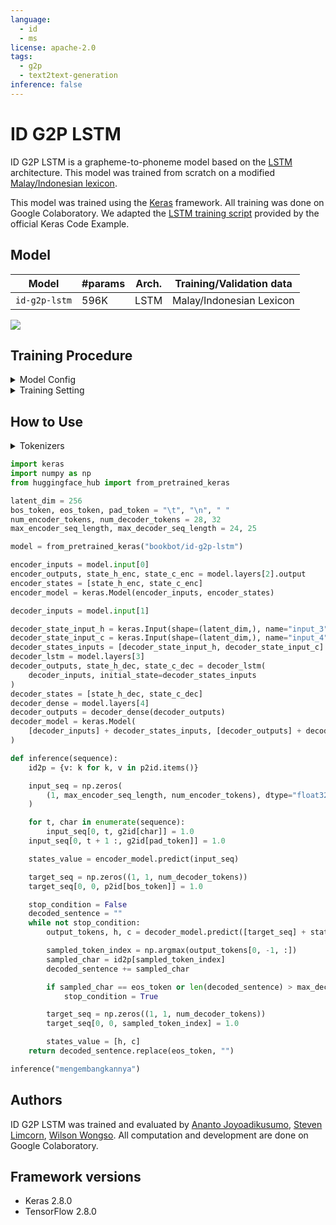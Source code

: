 ```yaml
---
language:
  - id
  - ms
license: apache-2.0
tags:
  - g2p
  - text2text-generation
inference: false
---
```


# ID G2P LSTM

ID G2P LSTM is a grapheme-to-phoneme model based on the [LSTM](https://doi.org/10.1162/neco.1997.9.8.1735) architecture. This model was trained from scratch on a modified [Malay/Indonesian lexicon](https://huggingface.co/datasets/bookbot/id_word2phoneme).

This model was trained using the [Keras](https://keras.io/) framework. All training was done on Google Colaboratory. We adapted the [LSTM training script](https://keras.io/examples/nlp/lstm_seq2seq/) provided by the official Keras Code Example.

## Model

| Model         | #params | Arch. | Training/Validation data |
| ------------- | ------- | ----- | ------------------------ |
| `id-g2p-lstm` | 596K    | LSTM  | Malay/Indonesian Lexicon |

![](./model.png)

## Training Procedure

<details>
  <summary>Model Config</summary>

    latent_dim: 256
    num_encoder_tokens: 28
    num_decoder_tokens: 32
    max_encoder_seq_length: 24
    max_decoder_seq_length: 25

</details>

<details>
  <summary>Training Setting</summary>

    batch_size: 64
    optimizer: "rmsprop"
    loss: "categorical_crossentropy"
    learning_rate: 0.001
    epochs: 100

</details>

## How to Use

<details>
  <summary>Tokenizers</summary>

    g2id = {
        ' ': 27,
        "'": 0,
        '-': 1,
        'a': 2,
        'b': 3,
        'c': 4,
        'd': 5,
        'e': 6,
        'f': 7,
        'g': 8,
        'h': 9,
        'i': 10,
        'j': 11,
        'k': 12,
        'l': 13,
        'm': 14,
        'n': 15,
        'o': 16,
        'p': 17,
        'q': 18,
        'r': 19,
        's': 20,
        't': 21,
        'u': 22,
        'v': 23,
        'w': 24,
        'y': 25,
        'z': 26
    }

    p2id = {
        '\t': 0,
        '\n': 1,
        ' ': 31,
        '-': 2,
        'a': 3,
        'b': 4,
        'd': 5,
        'e': 6,
        'f': 7,
        'g': 8,
        'h': 9,
        'i': 10,
        'j': 11,
        'k': 12,
        'l': 13,
        'm': 14,
        'n': 15,
        'o': 16,
        'p': 17,
        'r': 18,
        's': 19,
        't': 20,
        'u': 21,
        'v': 22,
        'w': 23,
        'z': 24,
        'ŋ': 25,
        'ə': 26,
        'ɲ': 27,
        'ʃ': 28,
        'ʒ': 29,
        'ʔ': 30
    }

</details>

```py
import keras
import numpy as np
from huggingface_hub import from_pretrained_keras

latent_dim = 256
bos_token, eos_token, pad_token = "\t", "\n", " "
num_encoder_tokens, num_decoder_tokens = 28, 32
max_encoder_seq_length, max_decoder_seq_length = 24, 25

model = from_pretrained_keras("bookbot/id-g2p-lstm")

encoder_inputs = model.input[0]
encoder_outputs, state_h_enc, state_c_enc = model.layers[2].output
encoder_states = [state_h_enc, state_c_enc]
encoder_model = keras.Model(encoder_inputs, encoder_states)

decoder_inputs = model.input[1]

decoder_state_input_h = keras.Input(shape=(latent_dim,), name="input_3")
decoder_state_input_c = keras.Input(shape=(latent_dim,), name="input_4")
decoder_states_inputs = [decoder_state_input_h, decoder_state_input_c]
decoder_lstm = model.layers[3]
decoder_outputs, state_h_dec, state_c_dec = decoder_lstm(
    decoder_inputs, initial_state=decoder_states_inputs
)
decoder_states = [state_h_dec, state_c_dec]
decoder_dense = model.layers[4]
decoder_outputs = decoder_dense(decoder_outputs)
decoder_model = keras.Model(
    [decoder_inputs] + decoder_states_inputs, [decoder_outputs] + decoder_states
)

def inference(sequence):
    id2p = {v: k for k, v in p2id.items()}

    input_seq = np.zeros(
        (1, max_encoder_seq_length, num_encoder_tokens), dtype="float32"
    )

    for t, char in enumerate(sequence):
        input_seq[0, t, g2id[char]] = 1.0
    input_seq[0, t + 1 :, g2id[pad_token]] = 1.0

    states_value = encoder_model.predict(input_seq)

    target_seq = np.zeros((1, 1, num_decoder_tokens))
    target_seq[0, 0, p2id[bos_token]] = 1.0

    stop_condition = False
    decoded_sentence = ""
    while not stop_condition:
        output_tokens, h, c = decoder_model.predict([target_seq] + states_value)

        sampled_token_index = np.argmax(output_tokens[0, -1, :])
        sampled_char = id2p[sampled_token_index]
        decoded_sentence += sampled_char

        if sampled_char == eos_token or len(decoded_sentence) > max_decoder_seq_length:
            stop_condition = True

        target_seq = np.zeros((1, 1, num_decoder_tokens))
        target_seq[0, 0, sampled_token_index] = 1.0

        states_value = [h, c]
    return decoded_sentence.replace(eos_token, "")

inference("mengembangkannya")
```

## Authors

ID G2P LSTM was trained and evaluated by [Ananto Joyoadikusumo](https://anantoj.github.io/), [Steven Limcorn](https://stevenlimcorn.github.io/), [Wilson Wongso](https://w11wo.github.io/). All computation and development are done on Google Colaboratory.

## Framework versions

- Keras 2.8.0
- TensorFlow 2.8.0
